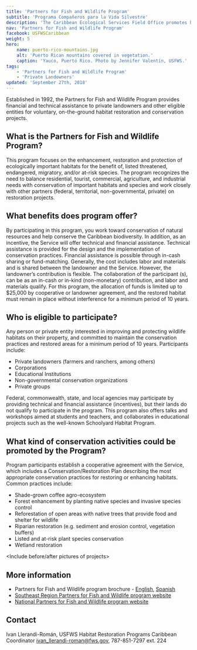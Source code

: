 ```yaml
---
title: 'Partners for Fish and Wildlife Program'
subtitle: 'Programa Compañeros para la Vida Silvestre'
description: 'The Caribbean Ecological Services Field Office promotes healthy wildlife and their habitat through a diverse group of programs:  Endangered Species, Partners for Fish and Wildlife, Contaminants Program, Coastal Program and Project Evaluation.'
nav: 'Partners for Fish and Wildlife Program'
facebook: USFWSCaribbean
weight: 5
hero:
    name: puerto-rico-mountains.jpg
    alt: 'Puerto Rican mountains covered in vegetation.'
    caption: 'Yauco, Puerto Rico. Photo by Jennifer Valentín, USFWS.'
tags:
    - 'Partners for Fish and Wildlife Program'
    - 'Private Landowners'
updated: 'September 27th, 2018'
---
```


Established in 1992, the Partners for Fish and Wildlife Program provides financial and technical assistance to private landowners and other eligible entities for voluntary, on-the-ground habitat restoration and conservation projects.

## What is the Partners for Fish and Wildlife Program?

This program focuses on the enhancement, restoration and protection of ecologically important habitats for the benefit of, listed threatened, endangered, migratory, and/or at-risk species. The program recognizes the need to balance residential, tourist, commercial, agriculture, and industrial needs with conservation of important habitats and species and work closely with other partners (federal, territorial, non-governmental, private) on restoration projects.

## What benefits does program offer?

By participating in this program, you work toward conservation of natural resources and help conserve the Caribbean biodiversity. In addition, as an incentive, the Service will offer technical and financial assistance. Technical assistance is provided for the design and the implementation of conservation practices. Financial assistance is possible through in-cash sharing or fund-matching. Generally, the cost includes labor and materials and is shared between the landowner and the Service. However, the landowner’s contribution is flexible. The collaboration of the participant (s), can be as an in-cash or in-kind (non-monetary) contribution, and labor and materials qualify. For this program, the allocation of funds is limited up to $25,000 by cooperative or landowner agreement, and the restored habitat must remain in place without interference for a minimum period of 10 years.

## Who is eligible to participate?

Any person or private entity interested in improving and protecting wildlife habitats on their property, and committed to maintain the conservation practices and restored areas for a minimum period of 10 years. Participants include:

- Private landowners (farmers and ranchers, among others)
- Corporations
- Educational Institutions
- Non-governmental conservation organizations
- Private groups

Federal, commonwealth, state, and local agencies may participate by providing technical and financial assistance (incentives), but their lands do not qualify to participate in the program. This program also offers talks and workshops aimed at students and teachers, and collaborates in educational projects such as the well-known Schoolyard Habitat Program.

## What kind of conservation activities could be promoted by the Program?

Program participants establish a cooperative agreement with the Service, which includes a Conservation/Restoration Plan describing the most appropriate conservation practices for restoring or enhancing habitats. Common practices include:

- Shade-grown coffee agro-ecosystem
- Forest enhancement by planting native species and invasive species control
- Reforestation of open areas with native trees that provide food and shelter for wildlife
- Riparian restoration (e.g. sediment and erosion control, vegetation buffers)
- Listed and at-risk plant species conservation
- Wetland restoration

<Include before/after pictures of projects>

## More information

- Partners for Fish and Wildlife program brochure - [English](/pdf/brochure/caribbean-partners-for-fish-and-wildlife-program-english.pdf), [Spanish](/pdf/brochure/caribbean-partners-for-fish-and-wildlife-program-spanish.pdf)
- [Southeast Region Partners for Fish and Wildlife program website](/our-services/partners-program/)
- [National Partners for Fish and Wildlife program website](https://www.fws.gov/partners/)

## Contact

Ivan Llerandi-Román, USFWS Habitat Restoration Programs Caribbean Coordinator
[ivan_llerandi-roman@fws.gov](mailto:ivan_llerandi-roman@fws.gov), 787-851-7297 ext. 224
